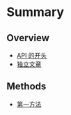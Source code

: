 # Summary

## Overview

* [API 的开头](README.md)
* [独立文章](du-li-wen-zhang.md)

## Methods

* [第一方法](methods.md)

